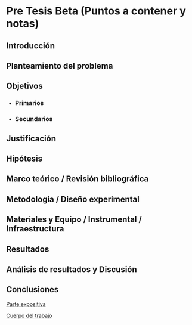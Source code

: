 # Pre Tesis Beta (Puntos a contener y notas)


## Introducción 

## Planteamiento del problema

## Objetivos
- ### Primarios 
- ### Secundarios

## Justificación

## Hipótesis 

## Marco teórico / Revisión bibliográfica

## Metodología / Diseño experimental

## Materiales y Equipo / Instrumental / Infraestructura

## Resultados

## Análisis de resultados y Discusión 

## Conclusiones





[Parte expositiva](http://profesores.fi-b.unam.mx/jlfl/Seminario_IEE/Seminario_IEE_Tema_3a.pdf)

[Cuerpo del trabajo](https://sistemaucem.edu.mx/descargas/titulacion-maestrias/ElementosBasicosElaborarTesis2012.pdf)